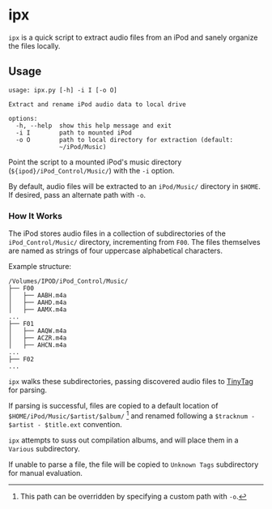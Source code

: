 # ipx

`ipx` is a quick script to extract audio files from an iPod and sanely organize the files locally. 

## Usage

~~~
usage: ipx.py [-h] -i I [-o O]

Extract and rename iPod audio data to local drive

options:
  -h, --help  show this help message and exit
  -i I        path to mounted iPod
  -o O        path to local directory for extraction (default:
              ~/iPod/Music)
~~~

Point the script to a mounted iPod's music directory (`${ipod}/iPod_Control/Music/`) with the `-i` option.

By default, audio files will be extracted to an `iPod/Music/` directory in `$HOME`. If desired, pass an alternate path with `-o`.

### How It Works

The iPod stores audio files in a collection of subdirectories of the `iPod_Control/Music/` directory, incrementing from `F00`. The files themselves are named as strings of four uppercase alphabetical characters. 

Example structure:
~~~
/Volumes/IPOD/iPod_Control/Music/
├── F00
│   ├── AABH.m4a
│   ├── AAHD.m4a
│   ├── AAMX.m4a
...
├── F01
│   ├── AAQW.m4a
│   ├── ACZR.m4a
│   ├── AHCN.m4a
...
├── F02
...
~~~

`ipx` walks these subdirectories, passing discovered audio files to [TinyTag](https://github.com/devsnd/tinytag) for parsing.  

If parsing is successful, files are copied to a default location of `$HOME/iPod/Music/$artist/$album/` [^1] and renamed following a `$tracknum - $artist - $title.ext` convention.

`ipx` attempts to suss out compilation albums, and will place them in a `Various` subdirectory.

If unable to parse a file, the file will be copied to `Unknown Tags` subdirectory for manual evaluation.

[^1]: This path can be overridden by specifying a custom path with `-o`.